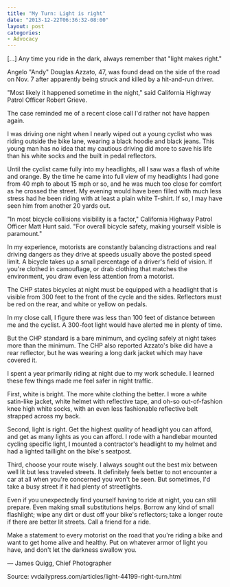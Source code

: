 ```yaml
---
title: "My Turn: Light is right"
date: "2013-12-22T06:36:32-08:00"
layout: post
categories:
- Advocacy
---
```


\[...\] Any time you ride in the dark, always remember that "light makes right."  
  
Angelo "Andy" Douglas Azzato, 47, was found dead on the side of the road on Nov. 7 after apparently being struck and killed by a hit-and-run driver.

"Most likely it happened sometime in the night," said California Highway Patrol Officer Robert Grieve.

The case reminded me of a recent close call I'd rather not have happen again.

I was driving one night when I nearly wiped out a young cyclist who was riding outside the bike lane, wearing a black hoodie and black jeans. This young man has no idea that my cautious driving did more to save his life than his white socks and the built in pedal reflectors.

Until the cyclist came fully into my headlights, all I saw was a flash of white and orange. By the time he came into full view of my headlights I had gone from 40 mph to about 15 mph or so, and he was much too close for comfort as he crossed the street. My evening would have been filled with much less stress had he been riding with at least a plain white T-shirt. If so, I may have seen him from another 20 yards out.

"In most bicycle collisions visibility is a factor," California Highway Patrol Officer Matt Hunt said. "For overall bicycle safety, making yourself visible is paramount."

In my experience, motorists are constantly balancing distractions and real driving dangers as they drive at speeds usually above the posted speed limit. A bicycle takes up a small percentage of a driver's field of vision. If you're clothed in camouflage, or drab clothing that matches the environment, you draw even less attention from a motorist.

The CHP states bicycles at night must be equipped with a headlight that is visible from 300 feet to the front of the cycle and the sides. Reflectors must be red on the rear, and white or yellow on pedals.

In my close call, I figure there was less than 100 feet of distance between me and the cyclist. A 300-foot light would have alerted me in plenty of time.

But the CHP standard is a bare minimum, and cycling safely at night takes more than the minimum. The CHP also reported Azzato's bike did have a rear reflector, but he was wearing a long dark jacket which may have covered it.

I spent a year primarily riding at night due to my work schedule. I learned these few things made me feel safer in night traffic.

First, white is bright. The more white clothing the better. I wore a white satin-like jacket, white helmet with reflective tape, and oh-so out-of-fashion knee high white socks, with an even less fashionable reflective belt strapped across my back.

Second, light is right. Get the highest quality of headlight you can afford, and get as many lights as you can afford. I rode with a handlebar mounted cycling specific light, I mounted a contractor's headlight to my helmet and had a lighted taillight on the bike's seatpost.

Third, choose your route wisely. I always sought out the best mix between well lit but less traveled streets. It definitely feels better to not encounter a car at all when you're concerned you won't be seen. But sometimes, I'd take a busy street if it had plenty of streetlights.

Even if you unexpectedly find yourself having to ride at night, you can still prepare. Even making small substitutions helps. Borrow any kind of small flashlight; wipe any dirt or dust off your bike's reflectors; take a longer route if there are better lit streets. Call a friend for a ride.

Make a statement to every motorist on the road that you're riding a bike and want to get home alive and healthy. Put on whatever armor of light you have, and don't let the darkness swallow you.

— James Quigg, Chief Photographer

Source: vvdailypress.com/articles/light-44199-right-turn.html